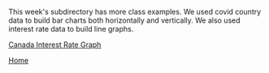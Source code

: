 This week's subdirectory has more class examples. We used covid country data to build bar charts both horizontally and vertically. We also used interest rate data to build line graphs.

[Canada Interest Rate Graph](./homework/homework.html)

[Home](../README.md)